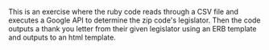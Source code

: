 This is an exercise where the ruby code reads through a CSV file and executes a Google API to determine the zip code's legislator.  Then the code outputs a thank you letter from their given legislator using an ERB template and outputs to an html template.
